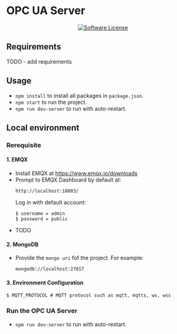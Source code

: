 # OPC UA Server

<p align="center">
    <a href="/LICENSE"><img alt="Software License" src="https://img.shields.io/badge/license-MIT-brightgreen.svg?style=for-the-badge"></a>
</p>

## Requirements
TODO - add requirements

## Usage
- `npm install` to install all packages in `package.json`.
- `npm start` to run the project.
- `npm run dev-server` to run with auto-restart.

## Local environment

### Rerequisite

#### 1. EMQX
- Install EMQX at https://www.emqx.io/downloads
- Prompt to EMQX Dashboard by default at:
    ```shell
    http://localhost:18083/
    ```
  Log in with default account:
    ```shell
    $ username = admin
    $ password = public
    ```
- TODO

#### 2. MongoDB
- Provide the `mongo uri` fof the project. For example:
    ```shell
    mongodb://localhost:27017
    ```

#### 3. Environment Configuration
```shell
$ MQTT_PROTOCOL # MQTT protocol such as mqtt, mqtts, ws, wss
```

### Run the OPC UA Server
- `npm run dev-server` to run with auto-restart.

